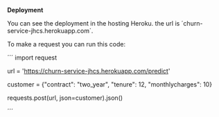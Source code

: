 **Deployment**

You can see the deployment in the hosting Heroku. the url is ´churn-service-jhcs.herokuapp.com´.

To make a request you can run this code:

´´´
import request

url = 'https://churn-service-jhcs.herokuapp.com/predict'

customer = {"contract": "two_year", "tenure": 12, "monthlycharges": 10}

requests.post(url, json=customer).json()

´´´
